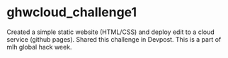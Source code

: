 # ghwcloud_challenge1
Created a simple static website (HTML/CSS) and deploy edit to a cloud service (github pages). Shared this challenge in Devpost. This is a part of mlh global hack week.
